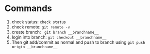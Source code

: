 # Commands

1. check status: ``` check status ```
2. check remote: ``` git remote -v ```
3. create branch: ``` git branch __branchname__```
4. login into branch: ``` git checkout __branchname__ ```
5. Then git add/commit as normal and push to branch using ``` git push origin __branchname__ ```